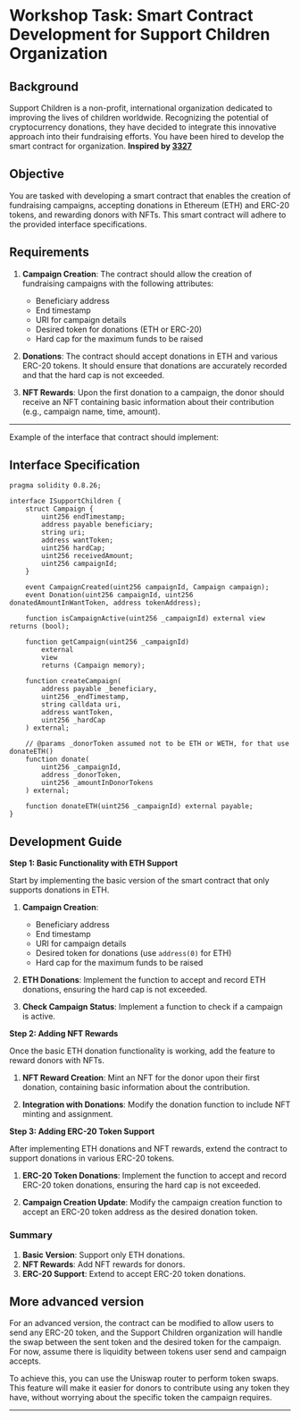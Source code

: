 # Workshop Task: Smart Contract Development for Support Children Organization

## Background

Support Children is a non-profit, international organization dedicated to improving the lives of children worldwide. Recognizing the potential of cryptocurrency donations, they have decided to integrate this innovative approach into their fundraising efforts. You have been hired to develop the smart contract for organization. 
**Inspired by [3327](https://3327.io)**

## Objective

You are tasked with developing a smart contract that enables the creation of fundraising campaigns, accepting donations in Ethereum (ETH) and ERC-20 tokens, and rewarding donors with NFTs. This smart contract will adhere to the provided interface specifications.

## Requirements

1. **Campaign Creation**: The contract should allow the creation of fundraising campaigns with the following attributes:
    - Beneficiary address
    - End timestamp
    - URI for campaign details
    - Desired token for donations (ETH or ERC-20)
    - Hard cap for the maximum funds to be raised

2. **Donations**: The contract should accept donations in ETH and various ERC-20 tokens. It should ensure that donations are accurately recorded and that the hard cap is not exceeded.

3. **NFT Rewards**: Upon the first donation to a campaign, the donor should receive an NFT containing basic information about their contribution (e.g., campaign name, time, amount).

---

Example of the interface that contract should implement:

## Interface Specification

```solidity
pragma solidity 0.8.26;

interface ISupportChildren {
    struct Campaign {
        uint256 endTimestamp;
        address payable beneficiary;
        string uri;
        address wantToken;
        uint256 hardCap;
        uint256 receivedAmount;
        uint256 campaignId;
    }

    event CampaignCreated(uint256 campaignId, Campaign campaign);
    event Donation(uint256 campaignId, uint256 donatedAmountInWantToken, address tokenAddress);

    function isCampaignActive(uint256 _campaignId) external view returns (bool);

    function getCampaign(uint256 _campaignId)
        external
        view
        returns (Campaign memory);

    function createCampaign(
        address payable _beneficiary,
        uint256 _endTimestamp,
        string calldata uri,
        address wantToken,
        uint256 _hardCap
    ) external;

    // @params _donorToken assumed not to be ETH or WETH, for that use donateETH()
    function donate(
        uint256 _campaignId,
        address _donorToken,
        uint256 _amountInDonorTokens
    ) external;

    function donateETH(uint256 _campaignId) external payable;
}
```

## Development Guide

**Step 1: Basic Functionality with ETH Support**

Start by implementing the basic version of the smart contract that only supports donations in ETH.

1. **Campaign Creation**:
   - Beneficiary address
   - End timestamp
   - URI for campaign details
   - Desired token for donations (use `address(0)` for ETH)
   - Hard cap for the maximum funds to be raised

2. **ETH Donations**: Implement the function to accept and record ETH donations, ensuring the hard cap is not exceeded.

3. **Check Campaign Status**: Implement a function to check if a campaign is active.

**Step 2: Adding NFT Rewards**

Once the basic ETH donation functionality is working, add the feature to reward donors with NFTs.

1. **NFT Reward Creation**: Mint an NFT for the donor upon their first donation, containing basic information about the contribution.

2. **Integration with Donations**: Modify the donation function to include NFT minting and assignment.

**Step 3: Adding ERC-20 Token Support**

After implementing ETH donations and NFT rewards, extend the contract to support donations in various ERC-20 tokens.

1. **ERC-20 Token Donations**: Implement the function to accept and record ERC-20 token donations, ensuring the hard cap is not exceeded.

2. **Campaign Creation Update**: Modify the campaign creation function to accept an ERC-20 token address as the desired donation token.

### Summary

1. **Basic Version**: Support only ETH donations.
2. **NFT Rewards**: Add NFT rewards for donors.
3. **ERC-20 Support**: Extend to accept ERC-20 token donations.

## More advanced version
For an advanced version, the contract can be modified to allow users to send any ERC-20 token, and the Support Children organization will handle the swap between the sent token and the desired token for the campaign. For now, assume there is liquidity between tokens user send and campaign accepts.

To achieve this, you can use the Uniswap router to perform token swaps. This feature will make it easier for donors to contribute using any token they have, without worrying about the specific token the campaign requires.

---